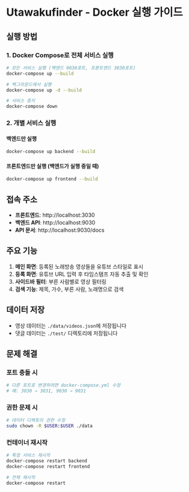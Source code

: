 # Utawakufinder - Docker 실행 가이드

## 실행 방법

### 1. Docker Compose로 전체 서비스 실행

```bash
# 모든 서비스 실행 (백엔드 9030포트, 프론트엔드 3030포트)
docker-compose up --build

# 백그라운드에서 실행
docker-compose up -d --build

# 서비스 중지
docker-compose down
```

### 2. 개별 서비스 실행

#### 백엔드만 실행
```bash
docker-compose up backend --build
```

#### 프론트엔드만 실행 (백엔드가 실행 중일 때)
```bash
docker-compose up frontend --build
```

## 접속 주소

- **프론트엔드**: http://localhost:3030
- **백엔드 API**: http://localhost:9030
- **API 문서**: http://localhost:9030/docs

## 주요 기능

1. **메인 화면**: 등록된 노래방송 영상들을 유튜브 스타일로 표시
2. **등록 화면**: 유튜브 URL 입력 후 타임스탬프 자동 추출 및 확인
3. **사이드바 필터**: 부른 사람별로 영상 필터링
4. **검색 기능**: 제목, 가수, 부른 사람, 노래명으로 검색

## 데이터 저장

- 영상 데이터는 `./data/videos.json`에 저장됩니다
- 댓글 데이터는 `./test/` 디렉토리에 저장됩니다

## 문제 해결

### 포트 충돌 시
```bash
# 다른 포트로 변경하려면 docker-compose.yml 수정
# 예: 3030 → 3031, 9030 → 9031
```

### 권한 문제 시
```bash
# 데이터 디렉토리 권한 수정
sudo chown -R $USER:$USER ./data
```

### 컨테이너 재시작
```bash
# 특정 서비스 재시작
docker-compose restart backend
docker-compose restart frontend

# 전체 재시작
docker-compose restart
```